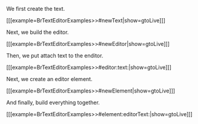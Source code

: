 We first create the text.

[[[example=BrTextEditorExamples>>#newText|show=gtoLive]]]

Next, we build the editor.

[[[example=BrTextEditorExamples>>#newEditor|show=gtoLive]]]

Then, we put attach text to the enditor.

[[[example=BrTextEditorExamples>>#editor:text:|show=gtoLive]]]

Next, we create an editor element.

[[[example=BrTextEditorExamples>>#newElement|show=gtoLive]]]

And finally, build everything together.

[[[example=BrTextEditorExamples>>#element:editorText:|show=gtoLive]]]

